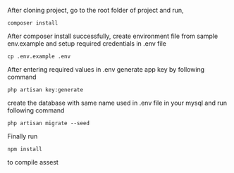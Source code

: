 After cloning project, go to the root folder of project and run,

    composer install

After composer install successfully, create environment file from sample env.example and setup required credentials in .env file

    cp .env.example .env

After entering required values in .env generate app key by following command

    php artisan key:generate

create the database with same name used in .env file in your mysql and run following command

    php artisan migrate --seed

Finally run

    npm install

to compile assest